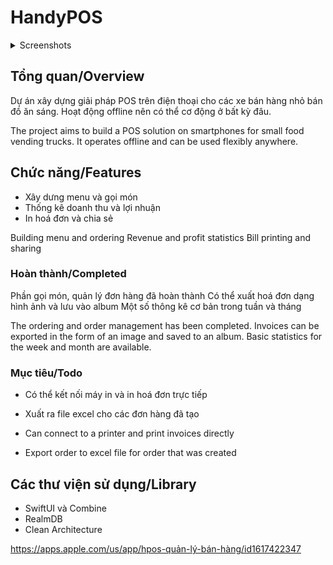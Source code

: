 # HandyPOS

<details><summary> Screenshots </summary>
<p>
<img src="./support_files/screenshots/1.PNG" width="150">
<img src="./support_files/screenshots/2.PNG" width="150">
<img src="./support_files/screenshots/3.PNG" width="150">
<img src="./support_files/screenshots/4.PNG" width="150">
<img src="./support_files/screenshots/5.PNG" width="150">
</p>
</details>

## Tổng quan/Overview
Dự án xây dựng giải pháp POS trên điện thoại cho các xe bán hàng nhỏ bán đồ ăn sáng.
Hoạt động offline nên có thể cơ động ở bất kỳ đâu.

The project aims to build a POS solution on smartphones for small food vending trucks. 
It operates offline and can be used flexibly anywhere.

## Chức năng/Features 
- Xây dưng menu và gọi món
- Thống kê doanh thu và lợi nhuận
- In hoá đơn và chia sẻ

Building menu and ordering
Revenue and profit statistics
Bill printing and sharing

### Hoàn thành/Completed
Phần gọi món, quản lý đơn hàng đã hoàn thành
Có thể xuất hoá đơn dạng hình ảnh và lưu vào album
Một số thông kê cơ bản trong tuần và tháng

The ordering and order management has been completed.
Invoices can be exported in the form of an image and saved to an album.
Basic statistics for the week and month are available.

### Mục tiêu/Todo
- Có thể kết nối máy in và in hoá đơn trực tiếp
- Xuất ra file excel cho các đơn hàng đã tạo

- Can connect to a printer and print invoices directly
- Export order to excel file for order that was created

## Các thư viện sử dụng/Library
- SwiftUI và Combine
- RealmDB
- Clean Architecture

https://apps.apple.com/us/app/hpos-quản-lý-bán-hàng/id1617422347
